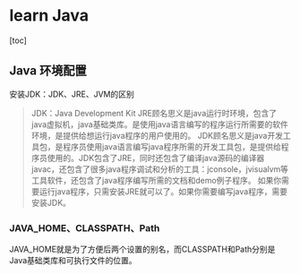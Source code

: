 # learn Java

[toc]



## Java 环境配置

安装JDK：JDK、JRE、JVM的区别

> JDK：Java Development Kit
>  JRE顾名思义是java运行时环境，包含了java虚拟机，java基础类库。是使用java语言编写的程序运行所需要的软件环境，是提供给想运行java程序的用户使用的。
>  JDK顾名思义是java开发工具包，是程序员使用java语言编写java程序所需的开发工具包，是提供给程序员使用的。JDK包含了JRE，同时还包含了编译java源码的编译器javac，还包含了很多java程序调试和分析的工具：jconsole，jvisualvm等工具软件，还包含了java程序编写所需的文档和demo例子程序。
>  如果你需要运行java程序，只需安装JRE就可以了。如果你需要编写java程序，需要安装JDK。

### JAVA_HOME、CLASSPATH、Path

JAVA_HOME就是为了方便后两个设置的别名，而CLASSPATH和Path分别是Java基础类库和可执行文件的位置。